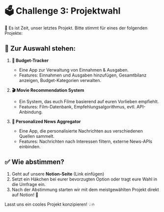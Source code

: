 # 🗳 Challenge 3: Projektwahl

🎉 Es ist Zeit, unser letztes Projekt.
Bitte stimmt für eines der folgenden Projekte: 

## 📌 **Zur Auswahl stehen:**

1. **🏦 Budget-Tracker**  
   - Eine App zur Verwaltung von Einnahmen & Ausgaben.  
   - Features: Einnahmen und Ausgaben hinzufügen, Gesamtbilanz anzeigen, Budget-Kategorien verwalten.  

2. **🎬 Movie Recommendation System**  
   - Ein System, das euch Filme basierend auf euren Vorlieben empfiehlt.  
   - Features: Film-Datenbank, Empfehlungsalgorithmus, evtl. API-Anbindung.  

3. **📰 Personalized News Aggregator**  
   - Eine App, die personalisierte Nachrichten aus verschiedenen Quellen sammelt.  
   - Features: Nachrichten nach Interessen filtern, externe News-APIs einbinden.  

## ✅ **Wie abstimmen?**  
1. Geht auf unsere **Notion-Seite** (Link einfügen)  
2. Setzt ein Häkchen bei eurer bevorzugten Option oder tragt eure Wahl in die Umfrage ein.  
3. Nach der Abstimmung starten wir mit dem meistgewählten Projekt direkt auf Notion! 🚀  

Lasst uns ein cooles Projekt konzipieren! 💡🔥  
